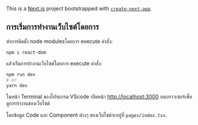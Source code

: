 This is a [Next.js](https://nextjs.org/) project bootstrapped with [`create-next-app`](https://github.com/vercel/next.js/tree/canary/packages/create-next-app).

## การเริ่มการทำงานเว็บไซต์โดยการ

ทำการติดตั้ง node modulesโดยการ execute คำสั่ง:

```
npm i react-dom
```

แล้วเริ่มการทำงานเว็บไซต์โดยการ execute คำสั่ง:
```bash
npm run dev
# or
yarn dev
```
ในหน้า Terminal ของโปรแกรม VScode
เปิดหน้า [http://localhost:3000](http://localhost:3000) บนบราวเซอร์เพื่อดูการทำงานของเว็บไซต์

โดยข้อมูล Code และ Component ต่างๆ ของเว็บไซต์จะอยู่ที่ `pages/index.tsx`. 

